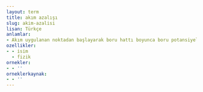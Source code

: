 ```yaml
---
layout: term
title: akım azalışı
slug: akim-azalisi
lisan: Türkçe
anlamlar:
- Akım uygulanan noktadan başlayarak boru hattı boyunca boru potansiyelinin ve borudan geçen akımın azalması
ozellikler:
- - isim
  - fizik
ornekler:
- - ''
orneklerkaynak:
- - ''
---
```

